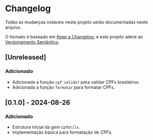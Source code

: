 
# Changelog

Todas as mudanças notáveis neste projeto serão documentadas neste arquivo.

O formato é baseado em [Keep a Changelog](https://keepachangelog.com/pt-BR/1.0.0/), 
e este projeto adere ao [Versionamento Semântico](https://semver.org/lang/pt-BR/).

## [Unreleased]
### Adicionado
- Adicionada a função `cpf_valido?` para validar CPFs brasileiros.
- Adicionada a função `formatar` para formatar CPFs.

## [0.1.0] - 2024-08-26
### Adicionado
- Estrutura inicial da gem `CpfUtils`.
- Implementação básica para formatação de CPFs.
